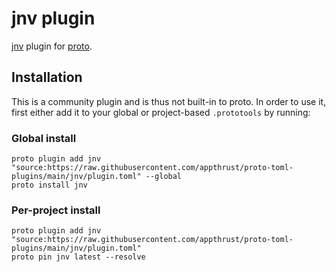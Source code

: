 # jnv plugin

[jnv](https://jnvcli.io) plugin for [proto](https://github.com/moonrepo/proto).

## Installation

This is a community plugin and is thus not built-in to proto. In order to use it, first either add it to your global or project-based `.prototools` by running:

### Global install

```shell
proto plugin add jnv "source:https://raw.githubusercontent.com/appthrust/proto-toml-plugins/main/jnv/plugin.toml" --global
proto install jnv
```

### Per-project install

```shell
proto plugin add jnv "source:https://raw.githubusercontent.com/appthrust/proto-toml-plugins/main/jnv/plugin.toml"
proto pin jnv latest --resolve
```
